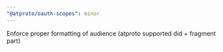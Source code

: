```yaml
---
"@atproto/oauth-scopes": minor
---
```


Enforce proper formatting of audience (atproto supported did + fragment part)
